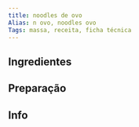 ```yaml
---
title: noodles de ovo
Alias: n ovo, noodles ovo
Tags: massa, receita, ficha técnica
---
```


## Ingredientes
## Preparação
## Info